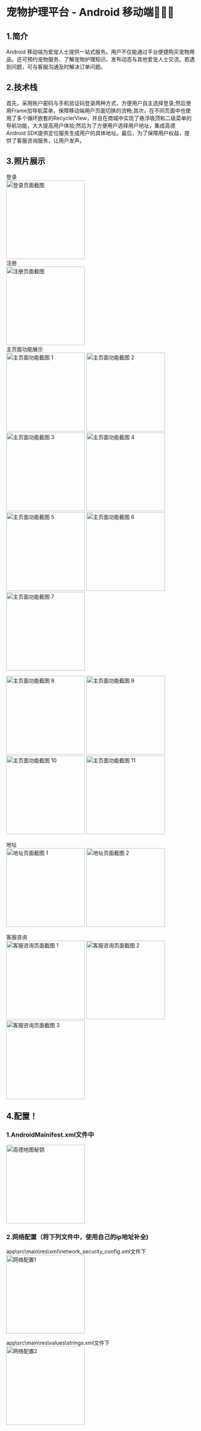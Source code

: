 # 宠物护理平台 - Android 移动端💯💯💯

## 1.简介
Android 移动端为爱宠人士提供一站式服务。用户不仅能通过平台便捷购买宠物用品，还可预约宠物服务、了解宠物护理知识、发布动态与其他爱宠人士交流。若遇到问题，可与客服沟通及时解决订单问题。

## 2.技术栈
首先，采用账户密码与手机验证码登录两种方式，方便用户自主选择登录;然后使用Frame加导航菜单，保障移动端用户页面切换的流畅;其次，在不同页面中也使用了多个循环嵌套的RecyclerView，并且在商城中实现了悬浮吸顶和二级菜单的导航功能，大大提高用户体验;然后为了方便用户选择用户地址，集成高德Android SDK提供定位服务生成用户的具体地址。最后，为了保障用户权益，提供了客服咨询服务，让用户发声。

## 3.照片展示  
登录  
<img src="https://github.com/user-attachments/assets/6730fa93-2758-4fe8-9d12-b3e63fc46dbb" width="210px" alt="登录页面截图">  
注册  
<img src="https://github.com/user-attachments/assets/6b304ad6-bfb1-4879-bfbb-1e492adf2ecc" width="210px" alt="注册页面截图">  
主页面功能展示  
<img src="https://github.com/user-attachments/assets/70babe15-135a-4a62-9b4d-d71ebef77397" width="210px" alt="主页面功能截图 1">
<img src="https://github.com/user-attachments/assets/12c8134e-adad-4b8d-a6e0-f3b73f928717" width="210px" alt="主页面功能截图 2">
<img src="https://github.com/user-attachments/assets/8b8c23d1-8075-4ad4-accd-67da1c476f17" width="210px" alt="主页面功能截图 3">
<img src="https://github.com/user-attachments/assets/a502e3cc-fb87-4feb-8cfa-c0c8fef0538e" width="210px" alt="主页面功能截图 4">
<img src="https://github.com/user-attachments/assets/622f4099-8b25-4ff2-8997-40e383351548" width="210px" alt="主页面功能截图 5">
<img src="https://github.com/user-attachments/assets/3548b397-64b4-48cc-90e1-9dca94202e23" width="210px" alt="主页面功能截图 6">
<img src="https://github.com/user-attachments/assets/9c67fb30-fb24-48a2-b0f2-1b08970e551b" width="210px" alt="主页面功能截图 7">

<img src="https://github.com/user-attachments/assets/a6f4d999-87b5-4d66-8d00-fe5c0b590635" width="210px" alt="主页面功能截图 8">
<img src="https://github.com/user-attachments/assets/09847bfe-9a38-4b8f-84b0-c0064edfd097" width="210px" alt="主页面功能截图 9">
<img src="https://github.com/user-attachments/assets/7b218753-0c66-47b2-8a86-c8939a3cc188" width="210px" alt="主页面功能截图 10">
<img src="https://github.com/user-attachments/assets/1b0e2894-5634-451f-9715-efe7c0415851" width="210px" alt="主页面功能截图 11">

地址  
<img src="https://github.com/user-attachments/assets/a28d662b-6834-4817-a5ba-90e330dead4a" width="210px" alt="地址页面截图 1">
<img src="https://github.com/user-attachments/assets/a78f7f39-c440-437c-96e1-97d48f300442" width="210px" alt="地址页面截图 2">

客服咨询  
<img src="https://github.com/user-attachments/assets/5e9945da-e496-420e-b8b0-601ca8331e32" width="210px" alt="客服咨询页面截图 1">
<img src="https://github.com/user-attachments/assets/6797a25b-1fd6-4411-9d23-bad199fe42f1" width="210px" alt="客服咨询页面截图 2">
<img src="https://github.com/user-attachments/assets/76266bb2-1bfb-4d46-9822-e0a1f2f38820" width="210px" alt="客服咨询页面截图 3">  


## 4.配置！  

### 1.AndroidMainifest.xml文件中  
<img src="https://github.com/user-attachments/assets/9dbce39e-29cb-4189-b61f-a65f537de5b0" width="210px" alt="高德地图秘钥"> 

### 2.网络配置（将下列文件中，使用自己的ip地址补全)

app\src\main\res\xml\network_security_config.xml文件下  
<img src="https://github.com/user-attachments/assets/32d94cf9-6c5e-4955-974e-b12ac63890a6" width="210px" alt="网络配置1"> 

app\src\main\res\values\strings.xml文件下  
<img src="https://github.com/user-attachments/assets/49bfce54-9f43-4da5-bc2c-1a1cbf95dfb5" width="210px" alt="网络配置2"> 

